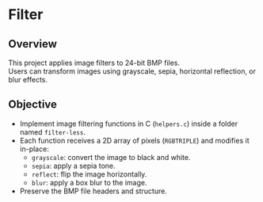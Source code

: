 # Filter

## Overview
This project applies image filters to 24-bit BMP files.  
Users can transform images using grayscale, sepia, horizontal reflection, or blur effects.

## Objective
- Implement image filtering functions in C (`helpers.c`) inside a folder named `filter-less`.  
- Each function receives a 2D array of pixels (`RGBTRIPLE`) and modifies it in-place:  
  - `grayscale`: convert the image to black and white.  
  - `sepia`: apply a sepia tone.  
  - `reflect`: flip the image horizontally.  
  - `blur`: apply a box blur to the image.  
- Preserve the BMP file headers and structure.  


